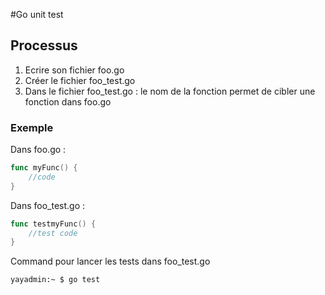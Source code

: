 #Go unit test

## Processus
1. Ecrire son fichier foo.go
2. Créer le fichier foo_test.go
3. Dans le fichier foo_test.go : le nom de la fonction permet de cibler une fonction dans foo.go
### Exemple
Dans foo.go :
```go
func myFunc() {
    //code
}
```
Dans foo_test.go :
```go
func testmyFunc() {
    //test code
}
```
Command pour lancer les tests dans foo_test.go
```sh
yayadmin:~ $ go test
```
